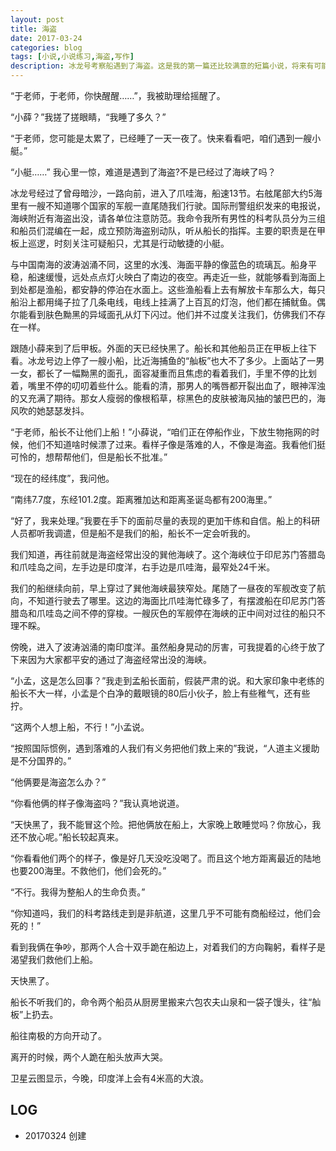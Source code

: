 ```yaml
---
layout: post
title: 海盗
date: 2017-03-24
categories: blog
tags: [小说,小说练习,海盗,写作]
description: 冰龙号考察船遇到了海盗。这是我的第一篇还比较满意的短篇小说，将来有可能扩充成长篇的一部分。
---
```





“于老师，于老师，你快醒醒……”，我被助理给摇醒了。



“小薛？”我搓了搓眼睛，“我睡了多久？”



“于老师，您可能是太累了，已经睡了一天一夜了。快来看看吧，咱们遇到一艘小艇。”



“小艇……” 我心里一惊，难道是遇到了海盗?不是已经过了海峡了吗？



冰龙号经过了曾母暗沙，一路向前，进入了爪哇海，船速13节。右舷尾部大约5海里有一艘不知道哪个国家的军舰一直尾随我们行驶。国际刑警组织发来的电报说，海峡附近有海盗出没，请各单位注意防范。我命令我所有男性的科考队员分为三组和船员们混编在一起，成立预防海盗别动队，听从船长的指挥。主要的职责是在甲板上巡逻，时刻关注可疑船只，尤其是行动敏捷的小艇。



与中国南海的波涛汹涌不同，这里的水浅、海面平静的像蓝色的琉璃瓦。船身平稳，船速缓慢，远处点点灯火映白了南边的夜空。再走近一些，就能够看到海面上到处都是渔船，都安静的停泊在水面上。这些渔船看上去有解放卡车那么大，每只船沿上都用绳子拉了几条电线，电线上挂满了上百瓦的灯泡，他们都在捕鱿鱼。偶尔能看到肤色黝黑的异域面孔从灯下闪过。他们并不过度关注我们，仿佛我们不存在一样。





跟随小薛来到了后甲板。外面的天已经快黑了。船长和其他船员正在甲板上往下看。冰龙号边上停了一艘小船，比近海捕鱼的“舢板”也大不了多少。上面站了一男一女，都长了一幅黝黑的面孔，面容凝重而且焦虑的看着我们，手里不停的比划着，嘴里不停的叨叨着些什么。能看的清，那男人的嘴唇都开裂出血了，眼神浑浊的又充满了期待。那女人瘦弱的像根稻草，棕黑色的皮肤被海风抽的皱巴巴的，海风吹的她瑟瑟发抖。



“于老师，船长不让他们上船！”小薛说，“咱们正在停船作业，下放生物拖网的时候，他们不知道啥时候漂了过来。看样子像是落难的人，不像是海盗。我看他们挺可怜的，想帮帮他们，但是船长不批准。”



“现在的经纬度”，我问他。



“南纬7.7度，东经101.2度。距离雅加达和距离圣诞岛都有200海里。”



“好了，我来处理。”我要在手下的面前尽量的表现的更加干练和自信。船上的科研人员都听我调遣，但是船不是我们的船，船长不一定会听我的。



我们知道，再往前就是海盗经常出没的巽他海峡了。这个海峡位于印尼苏门答腊岛和爪哇岛之间，左手边是印度洋，右手边是爪哇海，最窄处24千米。



我们的船继续向前，早上穿过了巽他海峡最狭窄处。尾随了一昼夜的军舰改变了航向，不知道行驶去了哪里。这边的海面比爪哇海忙碌多了，有摆渡船在印尼苏门答腊岛和爪哇岛之间不停的穿梭。一艘灰色的军舰停在海峡的正中间对过往的船只不理不睬。



傍晚，进入了波涛汹涌的南印度洋。虽然船身晃动的厉害，可我提着的心终于放了下来因为大家都平安的通过了海盗经常出没的海峡。



“小孟，这是怎么回事？”我走到孟船长面前，假装严肃的说。和大家印象中老练的船长不大一样，小孟是个白净的戴眼镜的80后小伙子，脸上有些稚气，还有些拧。



“这两个人想上船，不行！”小孟说。



“按照国际惯例，遇到落难的人我们有义务把他们救上来的”我说，“人道主义援助是不分国界的。”



“他俩要是海盗怎么办？”



“你看他俩的样子像海盗吗？”我认真地说道。



“天快黑了，我不能冒这个险。把他俩放在船上，大家晚上敢睡觉吗？你放心，我还不放心呢。”船长较起真来。



“你看看他们两个的样子，像是好几天没吃没喝了。而且这个地方距离最近的陆地也要200海里。不救他们，他们会死的。”



“不行。我得为整船人的生命负责。”



“你知道吗，我们的科考路线走到是非航道，这里几乎不可能有商船经过，他们会死的！”



看到我俩在争吵，那两个人合十双手跪在船边上，对着我们的方向鞠躬，看样子是渴望我们救他们上船。



天快黑了。



船长不听我们的，命令两个船员从厨房里搬来六包农夫山泉和一袋子馒头，往“舢板”上扔去。



船往南极的方向开动了。



离开的时候，两个人跪在船头放声大哭。



卫星云图显示，今晚，印度洋上会有4米高的大浪。



## LOG
- 20170324 创建
